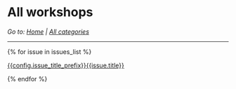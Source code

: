 # All workshops

*Go to: [Home](index.md) | [All categories](labels.md)*

---

{% for issue in issues_list %}

[{{config.issue_title_prefix}}{{issue.title}}]({{issue.output_filename}})

{% endfor %}

